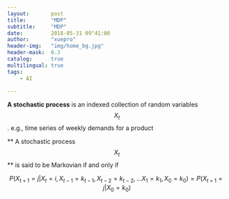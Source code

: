 ```yaml
---
layout:       post
title:        "MDP"
subtitle:     "MDP"
date:         2018-05-31 09"41:00
author:       "xuepro"
header-img:   "img/home_bg.jpg"
header-mask:  0.3
catalog:      true
multilingual: true
tags:
    - AI
     
---    
```


**A stochastic process** is an indexed collection of random variables $$ {X_t} $$.
 e.g., time series of weekly demands for a product
 
** A stochastic process $$ X_t $$ ** is said to be Markovian if and only if

$$ P(X_{t+1}=j| X_t=i,X_{t-1}=k_{t-1},X_{t-2}=k_{t-2},...X_1=k_1,X_0=k_0) = P(X_{t+1}=j|X_0=k_0) $$
